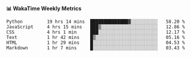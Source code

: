 **:bar_chart: WakaTime Weekly Metrics**

<!--START_SECTION:waka-->

```text
Python         19 hrs 14 mins  ██████████████▓░░░░░░░░░░   58.20 %
JavaScript     4 hrs 15 mins   ███▒░░░░░░░░░░░░░░░░░░░░░   12.86 %
CSS            4 hrs 1 min     ███░░░░░░░░░░░░░░░░░░░░░░   12.17 %
Text           1 hr 42 mins    █▒░░░░░░░░░░░░░░░░░░░░░░░   05.16 %
HTML           1 hr 29 mins    █░░░░░░░░░░░░░░░░░░░░░░░░   04.53 %
Markdown       1 hr 7 mins     █░░░░░░░░░░░░░░░░░░░░░░░░   03.43 %
```

<!--END_SECTION:waka-->
